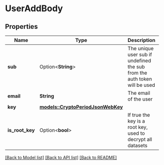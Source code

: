 # UserAddBody

## Properties

Name | Type | Description | Notes
------------ | ------------- | ------------- | -------------
**sub** | Option<**String**> | The unique user sub if undefined the sub from the auth token will be used | [optional]
**email** | **String** | The email of the user | 
**key** | [**models::CryptoPeriodJsonWebKey**](crypto.JsonWebKey.md) |  | 
**is_root_key** | Option<**bool**> | If true the key is a root key, used to decrypt all datasets | [optional]

[[Back to Model list]](../README.md#documentation-for-models) [[Back to API list]](../README.md#documentation-for-api-endpoints) [[Back to README]](../README.md)


